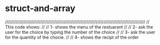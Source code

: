# struct-and-array
///////////////////////////////////////////////////////////////////////////////////////////
// This code shows:                                                                      //
//                1- shows the menu of the restuarant                                    //
//                2- ask the user for the choice by typing the number of the choice      //
//                3- ask the user for the quantity of the chocie.                        //
//                4- shows the recipt of the order                    
